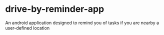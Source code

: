 drive-by-reminder-app
=====================

An android application designed to remind you of tasks if you are nearby a user-defined location
